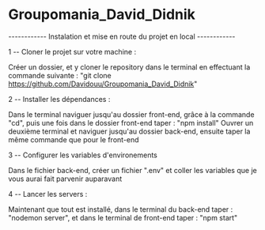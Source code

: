 # Groupomania_David_Didnik

------------ Instalation et mise en route du projet en local ------------

  1 -- Cloner le projet sur votre machine : 
  
  Créer un dossier, et y cloner le repository dans le terminal en effectuant la commande suivante : "git clone https://github.com/Davidouu/Groupomania_David_Didnik"
  
  2 -- Installer les dépendances : 
  
  Dans le terminal naviguer jusqu'au dossier front-end, grâce à la commande "cd", puis une fois dans le dossier front-end taper : "npm install"
  Ouvrer un deuxième terminal et naviguer jusqu'au dossier back-end, ensuite taper la même commande que pour le front-end
  
  3 -- Configurer les variables d'environements
  
  Dans le fichier back-end, créer un fichier ".env" et coller les variables que je vous aurai fait parvenir auparavant
  
  4 -- Lancer les servers : 
  
  Maintenant que tout est installé, dans le terminal du back-end taper : "nodemon server",
  et dans le terminal de front-end taper : "npm start"
